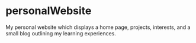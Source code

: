 # personalWebsite
My personal website which displays a home page, projects, interests, and a small blog outlining my learning experiences.
